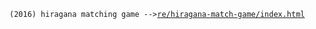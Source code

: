 `(2016) hiragana matching game -->`<a href="https://niconicosette.github.io/re/hiragana-match-game/index.html">`re/hiragana-match-game/index.html`</a>
